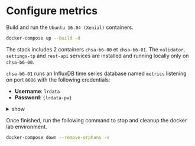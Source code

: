 # Configure metrics

Build and run the `Ubuntu 16.04 (Xenial)` containers.

```bash
docker-compose up --build -d
```

The stack includes 2 containers `chsa-b6-00` et `chsa-b6-01`.
The `validator`, `settings-tp` and `rest-api` services are installed and running locally only on `chsa-b6-00`.

`chsa-b6-01` runs an InfluxDB time series database named `metrics` listening on port `8086` with the following credentials:

* **Username**: `lrdata`
* **Password**: `{lrdata-pw}`

<details><summary>show</summary>
<p>

## Configure Validator service

1. Open a terminal session on the Validator host.

```bash
docker exec -u sysops -it chsa-b6-00 bash
```

2. Edit the Validator configuration file service `/etc/sawtooth/validator.toml`.

```toml
...
# The host and port for Open TSDB database used for metrics
opentsdb_url = "http://chsa-b6-01:8086"

# The name of the database used for storing metrics
opentsdb_db = "metrics"

opentsdb_username = "lrdata"

opentsdb_password = "{lrdata-pw}"
...
```

3. Restart the Validator service.

```bash
sudo systemctl restart sawtooth-validator
```

## Configure REST API service

1. Edit the REST API configuration file service `/etc/sawtooth/rest_api.toml`.

```toml
...
# The host and port for Open TSDB database used for metrics
opentsdb_url = "http://chsa-b6-01:8086"

# The name of the database used for storing metrics
opentsdb_db = "metrics"

opentsdb_username = "lrdata"
opentsdb_password = "{lrdata-pw}"
...
```

2. Restart the REST API service.

```bash
sudo systemctl restart sawtooth-rest-api
```

## Configure Telegraf (optional)

1. Edit the REST API configuration file service `/etc/telegraf/telegraf.conf`.

```toml
...
[[outputs.influxdb]]
  urls = ["http://chsa-b6-01:8086"]
  database = "metrics"
  username = "lrdata"
  password = "{lrdata-pw}"
  skip_database_creation  = true
...
```

2. Restart the REST API service.

```bash
sudo systemctl restart telegraf
```

## Test

1. Submit some intkey transactions

```bash
intkey set test1 10 && sleep 2
intkey set test2 20 && sleep 3
intkey set test3 30 && sleep 1
intkey set test4 40 && sleep 5
intkey set test5 50 && sleep 4
```

2. Check the InfluxDB content

```bash
# Show database
curl -u  'lrdata:{lrdata-pw}' -G 'http://chsa-b6-01:8086/query?pretty=true' --data-urlencode "db=metrics" --data-urlencode "q=SHOW DATABASES"

# Show measurements (metrics)
curl -u  'lrdata:{lrdata-pw}' -G 'http://chsa-b6-01:8086/query?pretty=true' --data-urlencode "db=metrics" --data-urlencode "q=SHOW MEASUREMENTS"

# 
curl -u  'lrdata:{lrdata-pw}' -G 'http://chsa-b6-01:8086/query?pretty=true' --data-urlencode "db=metrics" --data-urlencode 'q=SELECT value FROM "sawtooth_validator.block_num"'
```

### References

* sawtooth.hyperledger.org > Docs > Release 1.0.5  > System Administator's Guide > Configuring Sawtooth > [Validator Configuration File](https://sawtooth.hyperledger.org/docs/core/releases/1.0.5/sysadmin_guide/configuring_sawtooth/validator_configuration_file.html)
* sawtooth.hyperledger.org > Docs > Release 1.0.5 > System Administrator’s Guide > Configuring Sawtooth > [REST API Configuration File](https://sawtooth.hyperledger.org/docs/core/releases/1.0.5/sysadmin_guide/configuring_sawtooth/rest_api_configuration_file.html)
* sawtooth.hyperledger.org > Docs > Release **1.1** > System Administrator’s Guide > [Using Grafana to Display Sawtooth Metrics](https://sawtooth.hyperledger.org/docs/core/releases/1.1/sysadmin_guide/grafana_configuration.html#configure-the-sawtooth-validator-for-grafana)

* docs.influxdata.org > Guides > [Query data with the InfluxDB API](https://docs.influxdata.com/influxdb/v1.8/guides/query_data/)

</p>
</details>

Once finished, run the following command to stop and cleanup the docker lab environment.

```bash
docker-compose down --remove-orphans -v
```
